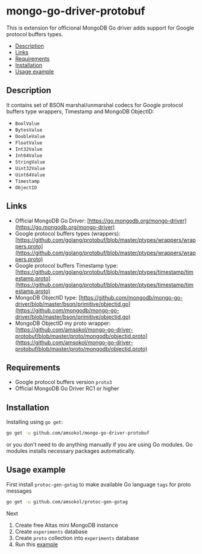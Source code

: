 # mongo-go-driver-protobuf

This is extension for officional MongoDB Go driver adds support for Google protocol buffers types.

- [Description](#description)
- [Links](#links)
- [Requirements](#requirements)
- [Installation](#installation)
- [Usage example](#usage-example)

## Description

It contains set of BSON marshal/unmarshal codecs for Google protocol buffers type wrappers, Timestamp and MongoDB ObjectID:

- `BoolValue`
- `BytesValue`
- `DoubleValue`
- `FloatValue`
- `Int32Value`
- `Int64Value`
- `StringValue`
- `Uint32Value`
- `Uint64Value`
- `Timestamp`
- `ObjectID`

## Links

- Official MongoDB Go Driver: [https://go.mongodb.org/mongo-driver](https://go.mongodb.org/mongo-driver)
- Google protocol buffers types (wrappers): [https://github.com/golang/protobuf/blob/master/ptypes/wrappers/wrappers.proto](https://github.com/golang/protobuf/blob/master/ptypes/wrappers/wrappers.proto)
- Google protocol buffers Timestamp type: [https://github.com/golang/protobuf/blob/master/ptypes/timestamp/timestamp.proto](https://github.com/golang/protobuf/blob/master/ptypes/timestamp/timestamp.proto)
- MongoDB ObjectID type: [https://github.com/mongodb/mongo-go-driver/blob/master/bson/primitive/objectid.go](https://github.com/mongodb/mongo-go-driver/blob/master/bson/primitive/objectid.go)
- MongoDB ObjectID my proto wrapper: [https://github.com/amsokol/mongo-go-driver-protobuf/blob/master/proto/mongodb/objectid.proto](https://github.com/amsokol/mongo-go-driver-protobuf/blob/master/proto/mongodb/objectid.proto)
  
## Requirements

- Google protocol buffers version `proto3`
- Official MongoDB Go Driver RC1 or higher

## Installation

Installing using `go get`:

```bash
go get -u github.com/amsokol/mongo-go-driver-protobuf
```

or you don't need to do anything manually if you are using Go modules. Go modules installs necessary packages automatically.

## Usage example

First install `protoc-gen-gotag` to make available Go language `tags` for proto messages

```bash
go get -u github.com/amsokol/protoc-gen-gotag
```

Next

1. Create free Altas mini MongoDB instance
2. Create `experiments` database
3. Create `proto` collection into `experiments` database
4. Run this [example](https://github.com/amsokol/mongo-go-driver-protobuf/tree/master/examples/mongodb-rw)
